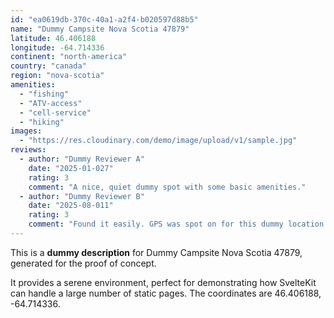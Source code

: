 ```yaml
---
id: "ea0619db-370c-40a1-a2f4-b020597d88b5"
name: "Dummy Campsite Nova Scotia 47879"
latitude: 46.406188
longitude: -64.714336
continent: "north-america"
country: "canada"
region: "nova-scotia"
amenities:
  - "fishing"
  - "ATV-access"
  - "cell-service"
  - "hiking"
images:
  - "https://res.cloudinary.com/demo/image/upload/v1/sample.jpg"
reviews:
  - author: "Dummy Reviewer A"
    date: "2025-01-027"
    rating: 3
    comment: "A nice, quiet dummy spot with some basic amenities."
  - author: "Dummy Reviewer B"
    date: "2025-08-011"
    rating: 3
    comment: "Found it easily. GPS was spot on for this dummy location."
---
```


This is a **dummy description** for Dummy Campsite Nova Scotia 47879, generated for the proof of concept.

It provides a serene environment, perfect for demonstrating how SvelteKit can handle a large number of static pages. The coordinates are 46.406188, -64.714336.
